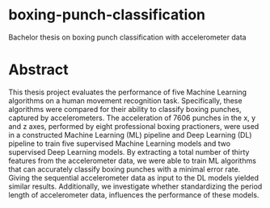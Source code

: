 # boxing-punch-classification
Bachelor thesis on boxing punch classification with accelerometer data

# Abstract
This thesis project evaluates the performance of five Machine Learning algorithms on a human movement recognition task. Specifically, these algorithms were compared for their ability to classify boxing punches, captured by accelerometers. The acceleration of 7606 punches in the x, y and z axes, performed by eight professional boxing practioners, were used in a constructed Machine Learning (ML) pipeline and Deep Learning (DL) pipeline to train five supervised
Machine Learning models and two supervised Deep Learning models. By extracting a total number of thirty features from the accelerometer data, we were able to train ML algorithms that can accurately classify boxing punches with a minimal error rate. Giving the sequential accelerometer data as input to the DL models yielded similar results. Additionally, we investigate whether standardizing the period length of accelerometer data, influences the performance of these models.
